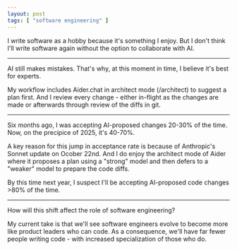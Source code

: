 ```yaml
---
layout: post
tags: [ "software engineering" ]
---
```


I write software as a hobby because it's something I enjoy. 
But I don't think I'll write software again without the option to collaborate with AI.

---

AI still makes mistakes. That's why, at this moment in time, I believe it's best for experts.

My workflow includes Aider.chat in architect mode (/architect) to suggest a plan first.
And I review every change - either in-flight as the changes are made 
or afterwards through review of the diffs in git.

---

Six months ago, I was accepting AI-proposed changes 20-30% of the time. Now, on the precipice of 2025, it's 40-70%.

A key reason for this jump in acceptance rate is because of Anthropic's Sonnet update on Ocober 22nd.
And I do enjoy the architect mode of Aider where it proposes a plan using a "strong" model and then defers
to a "weaker" model to prepare the code diffs.

By this time next year, I suspect I'll be accepting AI-proposed code changes >80% of the time.

---

How will this shift affect the role of software engineering?

My current take is that we'll see software engineers evolve to become more like product leaders who can code.
As a consequence, we'll have far fewer people writing code - with increased specialization of those who do.